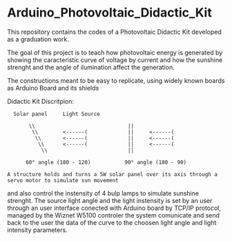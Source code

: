 # Arduino_Photovoltaic_Didactic_Kit

This repository contains the codes of a Photovoltaic Didactic Kit developed as a graduation work.

The goal of this project is to teach how photovoltaic energy is generated by showing the caracteristic curve of voltage 
by current and how the sunshine strenght and the angle of ilumination affect the generation. 

The constructions meant to be easy to replicate, using widely known boards as Arduino Board and its shields  

  Didactic Kit Discritpion:
  
      Solar panel     Light Source   
  
           \\                              ||                     
            \\        <------(             ||     <------(            
             \\       <------(             ||     <------(            
              \\      <------(             ||     <------(              
               \\                          ||                 
               
          60° angle (180 - 120)           90° angle (180 - 90)
  
    A structure holds and turns a 5W solar panel over its axis through a servo motor to simulate sun movement 
and also control the instensity of 4 bulp lamps to simulate sunshine strenght. The source light angle and the 
light instensity is set by an user through an user interface conected with Arduino board by TCP/IP protocol, 
managed by the Wiznet W5100 controler the system comunicate and send back to the user the data of the curve 
to the choosen light angle and light intensity parameters. 
    
    
    
    
